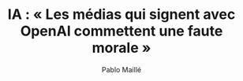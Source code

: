 ---
layout: post
title: "IA : « Les médias qui signent avec OpenAI commettent une faute morale »"
link: "https://usbeketrica.com/fr/article/les-medias-qui-signent-avec-openai-commettent-une-faute-morale"
author: "Pablo Maillé"
published_date: "12/11/2024"
description: "Associated Press, Le Monde, The Atlantic… Les médias ont-ils raison de nouer des partenariats avec OpenAI ? Quels risques et quels bénéfices pour le futur du journalisme ? Dans ce deuxième volet de notre dossier sur la place de l’intelligence artificielle dans le monde des médias, nous avons réuni l’avocat Vincent Fauchoux et l’universitaire Marius Bertolucci pour en discuter."
language: "fr"
categories: 
   - Liens
tags: "ia presse journalisme openai"
og-tags: "ia presse journalisme openai"
permalink: /:categories/:year/:month/:day/:title/
---